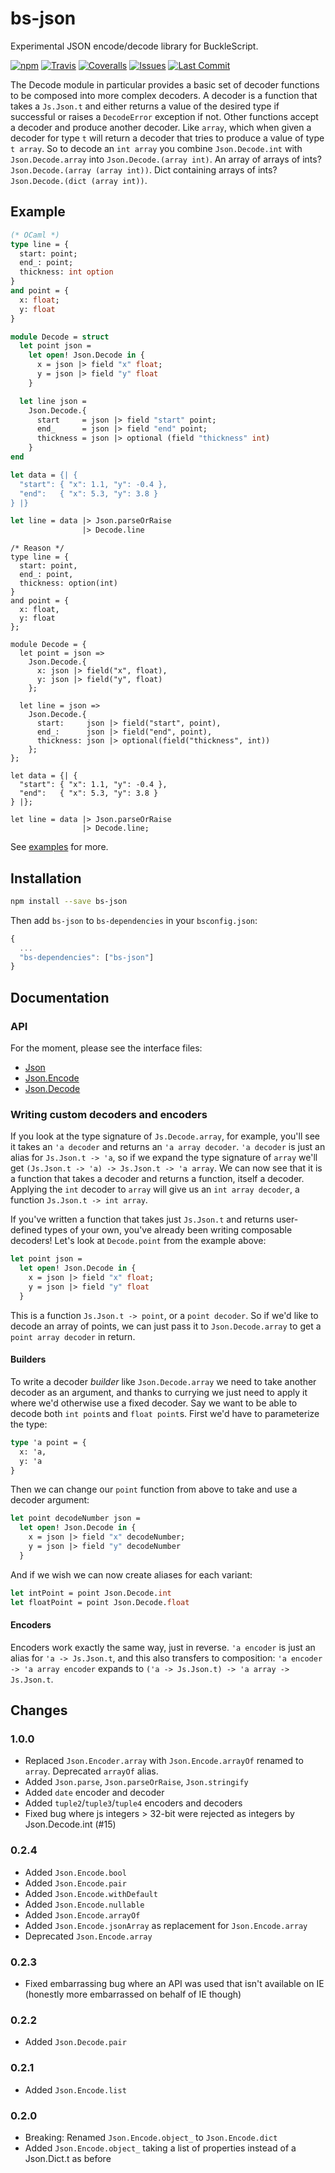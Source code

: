 # bs-json

Experimental JSON encode/decode library for BuckleScript.

[![npm](https://img.shields.io/npm/v/bs-json.svg)](https://npmjs.org/bs-json)
[![Travis](https://img.shields.io/travis/glennsl/bs-json/master.svg)](https://travis-ci.org/glennsl/bs-json)
[![Coveralls](https://img.shields.io/coveralls/glennsl/bs-json/master.svg)](https://coveralls.io/github/glennsl/bs-json?branch=master)
[![Issues](https://img.shields.io/github/issues/glennsl/bs-json.svg)](https://github.com/glennsl/bs-json/issues)
[![Last Commit](https://img.shields.io/github/last-commit/glennsl/bs-json.svg)](https://github.com/glennsl/bs-json/commits/master)

The Decode module in particular provides a basic set of decoder functions to be composed into more complex decoders. A
decoder is a function that takes a `Js.Json.t` and either returns a value of the desired type if successful or raises a
`DecodeError` exception if not. Other functions accept a decoder and produce another decoder. Like `array`, which when
given a decoder for type `t` will return a decoder that tries to produce a value of type `t array`. So to decode an
`int array` you combine `Json.Decode.int` with `Json.Decode.array` into `Json.Decode.(array int)`. An array of arrays of
ints? `Json.Decode.(array (array int))`. Dict containing arrays of ints? `Json.Decode.(dict (array int))`.

## Example

```ml
(* OCaml *)
type line = {
  start: point;
  end_: point;
  thickness: int option
}
and point = {
  x: float;
  y: float
}

module Decode = struct
  let point json =
    let open! Json.Decode in {
      x = json |> field "x" float;
      y = json |> field "y" float
    }

  let line json =
    Json.Decode.{
      start     = json |> field "start" point;
      end_      = json |> field "end" point;
      thickness = json |> optional (field "thickness" int)
    }
end

let data = {| {
  "start": { "x": 1.1, "y": -0.4 },
  "end":   { "x": 5.3, "y": 3.8 }
} |}

let line = data |> Json.parseOrRaise
                |> Decode.line
```

```reason
/* Reason */
type line = {
  start: point,
  end_: point,
  thickness: option(int)
}
and point = {
  x: float,
  y: float
};

module Decode = {
  let point = json =>
    Json.Decode.{
      x: json |> field("x", float),
      y: json |> field("y", float)
    };

  let line = json =>
    Json.Decode.{
      start:     json |> field("start", point),
      end_:      json |> field("end", point),
      thickness: json |> optional(field("thickness", int))
    };
};

let data = {| {
  "start": { "x": 1.1, "y": -0.4 },
  "end":   { "x": 5.3, "y": 3.8 }
} |};

let line = data |> Json.parseOrRaise
                |> Decode.line;
```

See [examples](https://github.com/glennsl/bs-json/blob/master/examples/) for more.

## Installation

```sh
npm install --save bs-json
```

Then add `bs-json` to `bs-dependencies` in your `bsconfig.json`:
```js
{
  ...
  "bs-dependencies": ["bs-json"]
}
```

## Documentation

### API

For the moment, please see the interface files:

* [Json](https://github.com/glennsl/bs-json/blob/master/src/Json.mli)
* [Json.Encode](https://github.com/glennsl/bs-json/blob/master/src/Json_encode.mli)
* [Json.Decode](https://github.com/glennsl/bs-json/blob/master/src/Json_decode.mli)

### Writing custom decoders and encoders

If you look at the type signature of `Js.Decode.array`, for example, you'll see it takes an `'a decoder` and returns an
`'a array decoder`. `'a decoder` is just an alias for `Js.Json.t -> 'a`, so if we expand the type signature of `array`
we'll get `(Js.Json.t -> 'a) -> Js.Json.t -> 'a array`. We can now see that it is a function that takes a decoder and
returns a function, itself a decoder. Applying the `int` decoder to `array` will give us an `int array decoder`, a
function `Js.Json.t -> int array`.

If you've written a function that takes just `Js.Json.t` and returns user-defined types of your own, you've already been
writing composable decoders! Let's look at `Decode.point` from the example above:

```ml
let point json =
  let open! Json.Decode in {
    x = json |> field "x" float;
    y = json |> field "y" float
  }
```

This is a function `Js.Json.t -> point`, or a `point decoder`. So if we'd like to decode an array of points, we can just
pass it to `Json.Decode.array` to get a `point array decoder` in return.

#### Builders

To write a decoder _builder_ like `Json.Decode.array` we need to take another decoder as an argument, and thanks to
currying we just need to apply it where we'd otherwise use a fixed decoder. Say we want to be able to decode both
`int point`s and `float point`s. First we'd have to parameterize the type:

```ml
type 'a point = {
  x: 'a,
  y: 'a
}
```

Then we can change our `point` function from above to take and use a decoder argument:

```ml
let point decodeNumber json =
  let open! Json.Decode in {
    x = json |> field "x" decodeNumber;
    y = json |> field "y" decodeNumber
  }
```

And if we wish we can now create aliases for each variant:

```ml
let intPoint = point Json.Decode.int
let floatPoint = point Json.Decode.float
```

#### Encoders

Encoders work exactly the same way, just in reverse. `'a encoder` is just an alias for `'a -> Js.Json.t`, and this also
transfers to composition: `'a encoder -> 'a array encoder` expands to `('a -> Js.Json.t) -> 'a array -> Js.Json.t`.

## Changes

### 1.0.0
* Replaced `Json.Encoder.array` with `Json.Encode.arrayOf` renamed to `array`. Deprecated `arrayOf` alias.
* Added `Json.parse`, `Json.parseOrRaise`, `Json.stringify`
* Added `date` encoder and decoder
* Added `tuple2`/`tuple3`/`tuple4` encoders and decoders
* Fixed bug where js integers > 32-bit were rejected as integers by Json.Decode.int (#15)

### 0.2.4
* Added `Json.Encode.bool`
* Added `Json.Encode.pair`
* Added `Json.Encode.withDefault`
* Added `Json.Encode.nullable`
* Added `Json.Encode.arrayOf`
* Added `Json.Encode.jsonArray` as replacement for `Json.Encode.array`
* Deprecated `Json.Encode.array`

### 0.2.3
* Fixed embarrassing bug where an API was used that isn't available on IE (honestly more embarrassed on behalf of IE though)

### 0.2.2
* Added `Json.Decode.pair`

### 0.2.1
* Added `Json.Encode.list`

### 0.2.0
* Breaking: Renamed `Json.Encode.object_` to `Json.Encode.dict`
* Added `Json.Encode.object_` taking a list of properties instead of a Json.Dict.t as before
